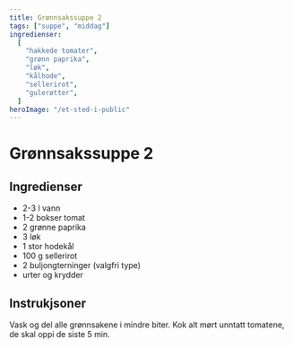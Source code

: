 ```yaml
---
title: Grønnsakssuppe 2
tags: ["suppe", "middag"]
ingredienser:
  [
    "hakkede tomater",
    "grønn paprika",
    "løk",
    "kålhode",
    "sellerirot",
    "gulerøtter",
  ]
heroImage: "/et-sted-i-public"
---
```


# Grønnsakssuppe 2

## Ingredienser

- 2-3 l vann
- 1-2 bokser tomat
- 2 grønne paprika
- 3 løk
- 1 stor hodekål
- 100 g sellerirot
- 2 buljongterninger (valgfri type)
- urter og krydder

## Instrukjsoner

Vask og del alle grønnsakene i mindre biter. Kok alt mørt unntatt tomatene, de skal oppi de siste 5 min.
